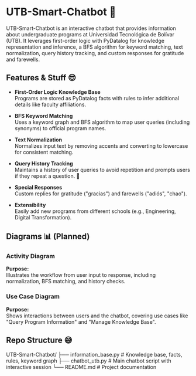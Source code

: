 # UTB-Smart-Chatbot 🚀

UTB-Smart-Chatbot is an interactive chatbot that provides information about undergraduate programs at Universidad Tecnológica de Bolívar (UTB). It leverages first-order logic with PyDatalog for knowledge representation and inference, a BFS algorithm for keyword matching, text normalization, query history tracking, and custom responses for gratitude and farewells.

## Features & Stuff 😎

- **First-Order Logic Knowledge Base**  
  Programs are stored as PyDatalog facts with rules to infer additional details like faculty affiliations.

- **BFS Keyword Matching**  
  Uses a keyword graph and BFS algorithm to map user queries (including synonyms) to official program names.

- **Text Normalization**  
  Normalizes input text by removing accents and converting to lowercase for consistent matching.

- **Query History Tracking**  
  Maintains a history of user queries to avoid repetition and prompts users if they repeat a question. 🔄

- **Special Responses**  
  Custom replies for gratitude ("gracias") and farewells ("adiós", "chao").

- **Extensibility**  
  Easily add new programs from different schools (e.g., Engineering, Digital Transformation).

## Diagrams 📊 (Planned)

### Activity Diagram  
**Purpose:**  
Illustrates the workflow from user input to response, including normalization, BFS matching, and history checks.

### Use Case Diagram  
**Purpose:**  
Shows interactions between users and the chatbot, covering use cases like "Query Program Information" and "Manage Knowledge Base".

## Repo Structure 😅
  UTB-Smart-Chatbot/
  ├── information_base.py # Knowledge base, facts, rules, keyword graph
  ├── chatbot_utb.py # Main chatbot script with interactive session
  └── README.md # Project documentation
  